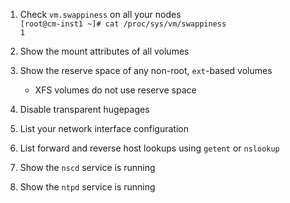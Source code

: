 1. Check `vm.swappiness` on all your nodes<br>
    <code>[root@cm-inst1 ~]# cat /proc/sys/vm/swappiness</code><br>
    <code>1</code>
    
2. Show the mount attributes of all volumes<br>

3. Show the reserve space of any non-root, `ext`-based volumes
    * XFS volumes do not use reserve space
4. Disable transparent hugepages
4. List your network interface configuration
5. List forward and reverse host lookups using `getent` or `nslookup`
6. Show the <code>nscd</code> service is running
7. Show the <code>ntpd</code> service is running<br>

